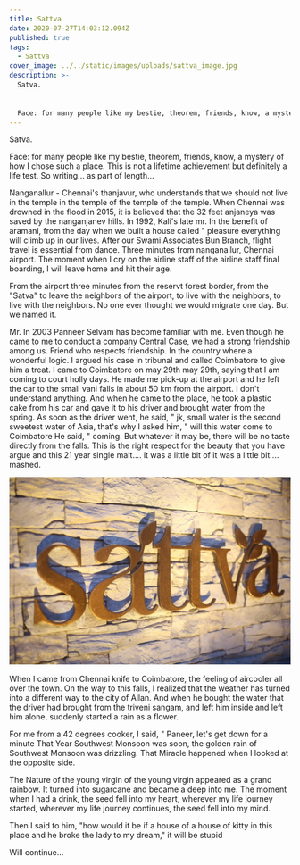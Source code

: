 ```yaml
---
title: Sattva
date: 2020-07-27T14:03:12.094Z
published: true
tags:
  - Sattva
cover_image: ../../static/images/uploads/sattva_image.jpg
description: >-
  Satva.


  Face: for many people like my bestie, theorem, friends, know, a mystery of how I chose such a place. This is not a lifetime achievement but definitely a life test. So writing... as part of length...
---
```

Satva.

Face: for many people like my bestie, theorem, friends, know, a mystery of how I chose such a place. This is not a lifetime achievement but definitely a life test. So writing... as part of length...

Nanganallur - Chennai's thanjavur, who understands that we should not live in the temple in the temple of the temple of the temple. When Chennai was drowned in the flood in 2015, it is believed that the 32 feet anjaneya was saved by the nanganjanev hills. In 1992, Kali's late mr. In the benefit of aramani, from the day when we built a house called " pleasure everything will climb up in our lives. After our Swami Associates Bun Branch, flight travel is essential from dance. Three minutes from nanganallur, Chennai airport. The moment when I cry on the airline staff of the airline staff final boarding, I will leave home and hit their age.

From the airport three minutes from the reservt forest border, from the "Satva" to leave the neighbors of the airport, to live with the neighbors, to live with the neighbors. No one ever thought we would migrate one day. But we named it.

Mr. In 2003 Panneer Selvam has become familiar with me. Even though he came to me to conduct a company Central Case, we had a strong friendship among us. Friend who respects friendship. In the country where a wonderful logic. I argued his case in tribunal and called Coimbatore to give him a treat. I came to Coimbatore on may 29th may 29th, saying that I am coming to court holly days. He made me pick-up at the airport and he left the car to the small vani falls in about 50 km from the airport. I don't understand anything. And when he came to the place, he took a plastic cake from his car and gave it to his driver and brought water from the spring. As soon as the driver went, he said, " jk, small water is the second sweetest water of Asia, that's why I asked him, " will this water come to Coimbatore He said, " coming. But whatever it may be, there will be no taste directly from the falls. This is the right respect for the beauty that you have argue and this 21 year single malt.... it was a little bit of it was a little bit.... mashed.

![Satva](../../static/images/uploads/sattva_logo.jpg "Satva")

When I came from Chennai knife to Coimbatore, the feeling of aircooler all over the town. On the way to this falls, I realized that the weather has turned into a different way to the city of Allan. And when he bought the water that the driver had brought from the triveni sangam, and left him inside and left him alone, suddenly started a rain as a flower.

For me from a 42 degrees cooker, I said, " Paneer, let's get down for a minute That Year Southwest Monsoon was soon, the golden rain of Southwest Monsoon was drizzling. That Miracle happened when I looked at the opposite side.

The Nature of the young virgin of the young virgin appeared as a grand rainbow. It turned into sugarcane and became a deep into me. The moment when I had a drink, the seed fell into my heart, wherever my life journey started, wherever my life journey continues, the seed fell into my mind.

Then I said to him, "how would it be if a house of a house of kitty in this place and he broke the lady to my dream," it will be stupid

Will continue...